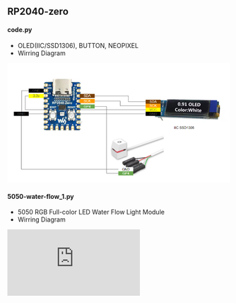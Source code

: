 ## RP2040-zero


#### code.py 

- OLED(IIC/SSD1306), BUTTON, NEOPIXEL
- Wirring Diagram

![Wiring diagram](https://github.com/altarizer/CIRCUITPY/blob/main/rp2040-zero/wiring-diagrams/code.py.png?raw=true)


#### 5050-water-flow_1.py 

- 5050 RGB Full-color LED Water Flow Light Module
- Wirring Diagram

![Wiring diagram](https://github.com/altarizer/CIRCUITPY/blob/main/rp2040-zero/wiring-diagrams/5050-water-flow_1.py?raw=true)
